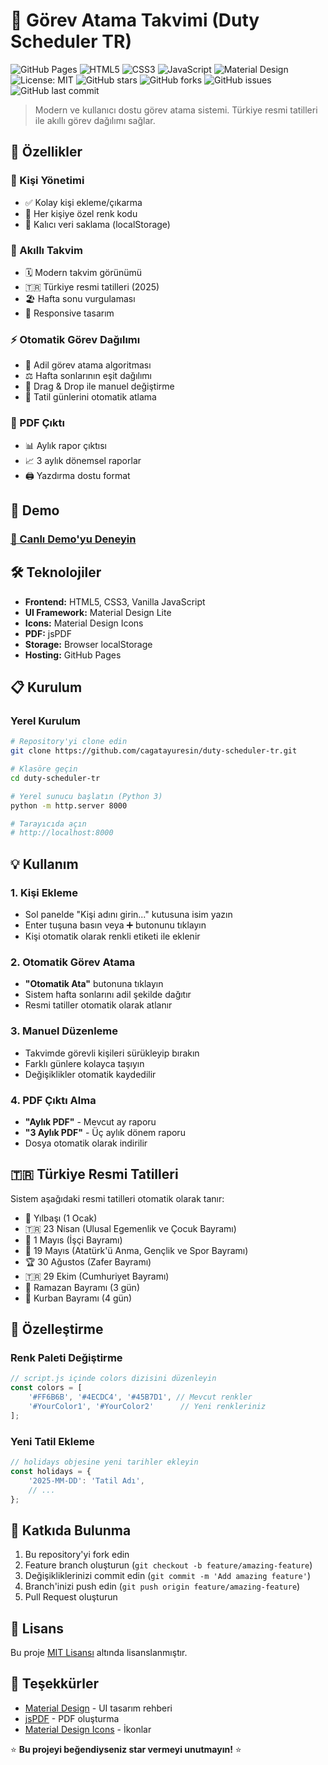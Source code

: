 # 📅 Görev Atama Takvimi (Duty Scheduler TR)

![GitHub Pages](https://img.shields.io/badge/GitHub%20Pages-Active-brightgreen?logo=github) ![HTML5](https://img.shields.io/badge/HTML5-E34F26?logo=html5&logoColor=white) ![CSS3](https://img.shields.io/badge/CSS3-1572B6?logo=css3&logoColor=white) ![JavaScript](https://img.shields.io/badge/JavaScript-F7DF1E?logo=javascript&logoColor=black) ![Material Design](https://img.shields.io/badge/Material%20Design-0081CB?logo=material-design&logoColor=white) ![License: MIT](https://img.shields.io/badge/License-MIT-yellow.svg) ![GitHub stars](https://img.shields.io/github/stars/cagatayuresin/duty-scheduler-tr?style=social) ![GitHub forks](https://img.shields.io/github/forks/cagatayuresin/duty-scheduler-tr?style=social) ![GitHub issues](https://img.shields.io/github/issues/cagatayuresin/duty-scheduler-tr) ![GitHub last commit](https://img.shields.io/github/last-commit/cagatayuresin/duty-scheduler-tr)

> Modern ve kullanıcı dostu görev atama sistemi. Türkiye resmi tatilleri ile akıllı görev dağılımı sağlar.

## 🌟 Özellikler

### 👥 Kişi Yönetimi

- ✅ Kolay kişi ekleme/çıkarma
- 🎨 Her kişiye özel renk kodu
- 💾 Kalıcı veri saklama (localStorage)

### 📅 Akıllı Takvim

- 🗓️ Modern takvim görünümü
- 🇹🇷 Türkiye resmi tatilleri (2025)
- 🏖️ Hafta sonu vurgulaması
- 📱 Responsive tasarım

### ⚡ Otomatik Görev Dağılımı

- 🤖 Adil görev atama algoritması
- ⚖️ Hafta sonlarının eşit dağılımı
- 🎯 Drag & Drop ile manuel değiştirme
- 🚫 Tatil günlerini otomatik atlama

### 📄 PDF Çıktı

- 📊 Aylık rapor çıktısı
- 📈 3 aylık dönemsel raporlar
- 🖨️ Yazdırma dostu format

## 🚀 Demo

### [🔗 Canlı Demo'yu Deneyin](https://cagatayuresin.github.io/duty-scheduler-tr/)

## 🛠️ Teknolojiler

- **Frontend:** HTML5, CSS3, Vanilla JavaScript
- **UI Framework:** Material Design Lite
- **Icons:** Material Design Icons
- **PDF:** jsPDF
- **Storage:** Browser localStorage
- **Hosting:** GitHub Pages

## 📋 Kurulum

### Yerel Kurulum

```bash
# Repository'yi clone edin
git clone https://github.com/cagatayuresin/duty-scheduler-tr.git

# Klasöre geçin
cd duty-scheduler-tr

# Yerel sunucu başlatın (Python 3)
python -m http.server 8000

# Tarayıcıda açın
# http://localhost:8000
```

## 💡 Kullanım

### 1. Kişi Ekleme

- Sol panelde "Kişi adını girin..." kutusuna isim yazın
- Enter tuşuna basın veya ➕ butonunu tıklayın
- Kişi otomatik olarak renkli etiketi ile eklenir

### 2. Otomatik Görev Atama

- **"Otomatik Ata"** butonuna tıklayın
- Sistem hafta sonlarını adil şekilde dağıtır
- Resmi tatiller otomatik olarak atlanır

### 3. Manuel Düzenleme

- Takvimde görevli kişileri sürükleyip bırakın
- Farklı günlere kolayca taşıyın
- Değişiklikler otomatik kaydedilir

### 4. PDF Çıktı Alma

- **"Aylık PDF"** - Mevcut ay raporu
- **"3 Aylık PDF"** - Üç aylık dönem raporu
- Dosya otomatik olarak indirilir

## 🇹🇷 Türkiye Resmi Tatilleri

Sistem aşağıdaki resmi tatilleri otomatik olarak tanır:

- 🎊 Yılbaşı (1 Ocak)
- 🇹🇷 23 Nisan (Ulusal Egemenlik ve Çocuk Bayramı)
- 👷 1 Mayıs (İşçi Bayramı)
- 🏃 19 Mayıs (Atatürk'ü Anma, Gençlik ve Spor Bayramı)
- 🏆 30 Ağustos (Zafer Bayramı)
- 🇹🇷 29 Ekim (Cumhuriyet Bayramı)
- 🌙 Ramazan Bayramı (3 gün)
- 🐑 Kurban Bayramı (4 gün)

## 🔧 Özelleştirme

### Renk Paleti Değiştirme

```javascript
// script.js içinde colors dizisini düzenleyin
const colors = [
    '#FF6B6B', '#4ECDC4', '#45B7D1', // Mevcut renkler
    '#YourColor1', '#YourColor2'      // Yeni renkleriniz
];
```

### Yeni Tatil Ekleme

```javascript
// holidays objesine yeni tarihler ekleyin
const holidays = {
    '2025-MM-DD': 'Tatil Adı',
    // ...
};
```

## 🤝 Katkıda Bulunma

1. Bu repository'yi fork edin
2. Feature branch oluşturun (`git checkout -b feature/amazing-feature`)
3. Değişikliklerinizi commit edin (`git commit -m 'Add amazing feature'`)
4. Branch'inizi push edin (`git push origin feature/amazing-feature`)
5. Pull Request oluşturun

## 📝 Lisans

Bu proje [MIT Lisansı](LICENSE) altında lisanslanmıştır.

## 🙏 Teşekkürler

- [Material Design](https://material.io/) - UI tasarım rehberi
- [jsPDF](https://github.com/parallax/jsPDF) - PDF oluşturma
- [Material Design Icons](https://fonts.google.com/icons) - İkonlar

⭐ **Bu projeyi beğendiyseniz star vermeyi unutmayın!** ⭐
